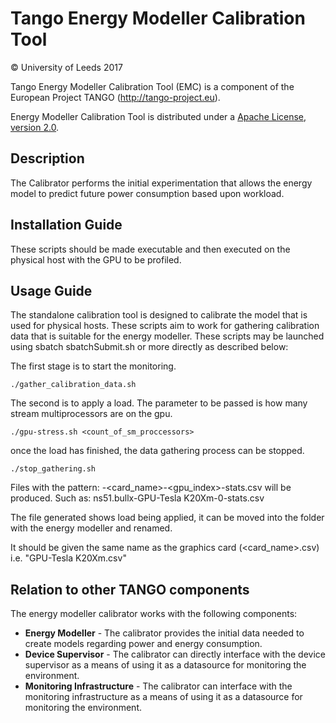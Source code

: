 # Tango Energy Modeller Calibration Tool
  
  &copy; University of Leeds 2017

Tango Energy Modeller Calibration Tool (EMC) is a component of the European Project TANGO (http://tango-project.eu).

Energy Modeller Calibration Tool is distributed under a [Apache License, version 2.0](http://www.apache.org/licenses/LICENSE-2.0).

## Description

The Calibrator performs the initial experimentation that allows the energy model to predict future power consumption based upon workload. 

## Installation Guide

These scripts should be made executable and then executed on the physical host with the GPU to be profiled.
  
## Usage Guide

The standalone calibration tool is designed to calibrate the model that is used for physical hosts. These scripts aim to work
for gathering calibration data that is suitable for the energy modeller. These scripts may be launched using sbatch sbatchSubmit.sh or more directly as described below:

The first stage is to start the monitoring.

```
./gather_calibration_data.sh
```

The second is to apply a load. The parameter to be passed is how many stream multiprocessors are on the gpu.

```
./gpu-stress.sh <count_of_sm_proccessors>
```

once the load has finished, the data gathering process can be stopped.

```
./stop_gathering.sh
```

Files with the pattern: <Hostname>-<card_name>-<gpu_index>-stats.csv will be produced. Such as: ns51.bullx-GPU-Tesla K20Xm-0-stats.csv 

The file generated shows load being applied, it can be moved into the folder with the energy modeller and renamed.

It should be given the same name as the graphics card (<card_name>.csv) i.e. "GPU-Tesla K20Xm.csv"

## Relation to other TANGO components

The energy modeller calibrator works with the following components:

* **Energy Modeller** - The calibrator provides the initial data needed to create models regarding power and energy consumption.
* **Device Supervisor** - The calibrator can directly interface with the device supervisor as a means of using it as a datasource for monitoring the environment.
* **Monitoring Infrastructure** - The calibrator can interface with the monitoring infrastructure as a means of using it as a datasource for monitoring the environment.
